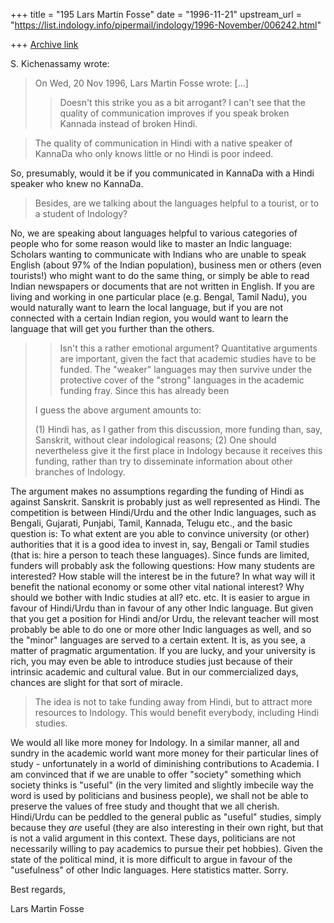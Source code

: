 +++
title = "195 Lars Martin Fosse"
date = "1996-11-21"
upstream_url = "https://list.indology.info/pipermail/indology/1996-November/006242.html"

+++
[Archive link](https://list.indology.info/pipermail/indology/1996-November/006242.html)

S. Kichenassamy wrote:

>On Wed, 20 Nov 1996, Lars Martin Fosse wrote:
>[...]
>> 
>> Doesn't this strike you as a bit arrogant? I can't see that the quality of
>> communication improves if you speak broken Kannada instead of broken Hindi.

>The quality of communication in Hindi with a native speaker of KannaDa who
>only knows little or no Hindi is poor indeed.

So, presumably, would it be if you communicated in KannaDa with a Hindi
speaker who knew no KannaDa.

>Besides, are we talking about the languages helpful to a tourist, or to a
>student of Indology?

No, we are speaking about languages helpful to various categories of people
who for some reason would like to master an Indic language: Scholars wanting
to communicate with Indians who are unable to speak English (about 97% of
the Indian population), business men or others (even tourists!) who might
want to do the same thing, or simply be able to read Indian newspapers or
documents that are not written in English. If you are living and working in
one particular place (e.g. Bengal, Tamil Nadu), you would naturally want to
learn the local language, but if you are not connected with a certain Indian
region, you would want to learn the language that will get you further than
the others. 

>> Isn't this a rather emotional argument? Quantitative arguments are
>> important, given the fact that academic studies have to be funded. The
>> "weaker" languages may then survive under the protective cover of the
>> "strong" languages in the academic funding fray. Since this has already been
>
>I guess the above argument amounts to:
>
> (1)  Hindi has, as I gather from this discussion, more funding than, say,
>         Sanskrit, without clear indological reasons;
> (2)  One should nevertheless give it the first place in Indology because
>         it receives this funding, rather than try to disseminate 
>         information about other branches of Indology. 

The argument makes no assumptions regarding the funding of Hindi as against
Sanskrit. Sanskrit is probably just as well represented as Hindi. The
competition is between Hindi/Urdu and the other Indic languages, such as
Bengali, Gujarati, Punjabi, Tamil, Kannada, Telugu etc., and the basic
question is: To what extent are you able to convince university (or other)
authorities that it is a good idea to invest in, say, Bengali or Tamil
studies (that is: hire a person to teach these languages). Since funds are
limited, funders will probably ask the following questions: How many
students are interested? How stable will the interest be in the future? In
what way will it benefit the national economy or some other vital national
interest? Why should we bother with Indic studies at all? etc. etc. It is
easier to argue in favour of Hindi/Urdu than in favour of any other Indic
language. But given that you get a position for Hindi and/or Urdu, the
relevant teacher will most probably be able to do one or more other Indic
languages as well, and so the "minor" languages are served to a certain
extent. It is, as you see, a matter of pragmatic argumentation. If you are
lucky, and your university is rich, you may even be able to introduce
studies just because of their intrinsic academic and cultural value. But in
our commercialized days, chances are slight for that sort of miracle.

>The idea is not to take funding away from Hindi, but to attract more
>resources to Indology. This would benefit everybody, including Hindi
>studies. 

We would all like more money for Indology. In a similar manner, all and
sundry in the academic world want more money for their particular lines of
study - unfortunately in a world of diminishing contributions to Academia. I
am convinced that if we are unable to offer "society" something which
society thinks is "useful" (in the very limited and slightly imbecile way
the word is used by politicians and business people), we shall not be able
to preserve the values of free study and thought that we all cherish.
Hindi/Urdu can be peddled to the general public as "useful" studies, simply
because they *are* useful (they are also interesting in their own right, but
that is not a valid argument in this context. These days, politicians are
not necessarily willing to pay academics to pursue their pet hobbies). Given
the state of the political mind, it is more difficult to argue in favour of
the "usefulness" of other Indic languages. Here statistics matter. Sorry.

Best regards,

Lars Martin Fosse





